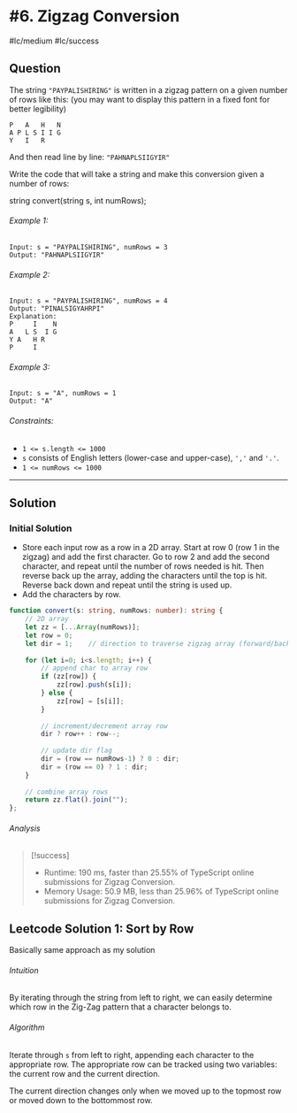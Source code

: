 # #6. Zigzag Conversion
#lc/medium #lc/success

## Question
The string `"PAYPALISHIRING"` is written in a zigzag pattern on a given number of rows like this: (you may want to display this pattern in a fixed font for better legibility)
```
P   A   H   N
A P L S I I G
Y   I   R
```

And then read line by line: `"PAHNAPLSIIGYIR"`

Write the code that will take a string and make this conversion given a number of rows:

string convert(string s, int numRows);

###### Example 1:
```
Input: s = "PAYPALISHIRING", numRows = 3
Output: "PAHNAPLSIIGYIR"
```

###### Example 2:
```
Input: s = "PAYPALISHIRING", numRows = 4
Output: "PINALSIGYAHRPI"
Explanation:
P     I    N
A   L S  I G
Y A   H R
P     I
```

###### Example 3:
```
Input: s = "A", numRows = 1
Output: "A"
```

###### Constraints:
-   `1 <= s.length <= 1000`
-   `s` consists of English letters (lower-case and upper-case), `','` and `'.'`.
-   `1 <= numRows <= 1000`

---
## Solution
### Initial Solution
- Store each input row as a row in a 2D array. Start at row 0 (row 1 in the zigzag) and add the first character. Go to row 2 and add the second character, and repeat until the number of rows needed is hit. Then reverse back up the array, adding the characters until the top is hit. Reverse back down and repeat until the string is used up.
- Add the characters by row.
```typescript
function convert(s: string, numRows: number): string {
    // 2D array
    let zz = [...Array(numRows)];
    let row = 0;
    let dir = 1;    // direction to traverse zigzag array (forward/backward)
    
    for (let i=0; i<s.length; i++) {        
        // append char to array row
        if (zz[row]) {
            zz[row].push(s[i]);
        } else {
            zz[row] = [s[i]];
        }
        
        // increment/decrement array row
        dir ? row++ : row--;
        
        // update dir flag
        dir = (row == numRows-1) ? 0 : dir;
        dir = (row == 0) ? 1 : dir;
    }
    
    // combine array rows
    return zz.flat().join("");
};
```

###### Analysis
> [!success]
> - Runtime: 190 ms, faster than 25.55% of TypeScript online submissions for Zigzag Conversion.
> - Memory Usage: 50.9 MB, less than 25.96% of TypeScript online submissions for Zigzag Conversion.

## Leetcode Solution 1: Sort by Row
Basically same approach as my solution

###### Intuition
By iterating through the string from left to right, we can easily determine which row in the Zig-Zag pattern that a character belongs to.

###### Algorithm
Iterate through `s` from left to right, appending each character to the appropriate row. The appropriate row can be tracked using two variables: the current row and the current direction.

The current direction changes only when we moved up to the topmost row or moved down to the bottommost row.